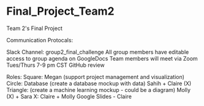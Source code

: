 # Final_Project_Team2
Team 2's Final Project

Communication Protocals:

Slack Channel: group2_final_challenge
All group members have editable access to group agenda on GoogleDocs
Team members will meet via Zoom Tues/Thurs 7-9 pm CST
GitHub review

Roles:
Square: Megan (support project management and visualization)
Circle: Database (create a database mockup with data) Sahih + Claire (X)
Triangle: (create a machine learning mockup - could be a diagram) Molly (X) + Sara
X: Claire + Molly
Google Slides - Claire

